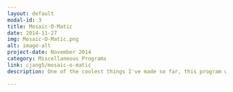 ```yaml
---
layout: default
modal-id: 3
title: Mosaic-O-Matic
date: 2014-11-27
img: Mosaic-O-Matic.png
alt: image-alt
project-date: November 2014
category: Miscellaneous Programs
link: cjang5/mosaic-o-matic
description: One of the coolest things I've made so far, this program will take in a source image and then turn it into a mosaic given a pool of images to choose from! It uses a kd-tree data structure to decide which images to use to make up the new mosaic, and it does this relatively efficiently using a Nearest Neighbor Search and Quick-Select algorithm. I made this for school, but I thought I'd show it off as it is something I'm pretty proud of. 

---
```

